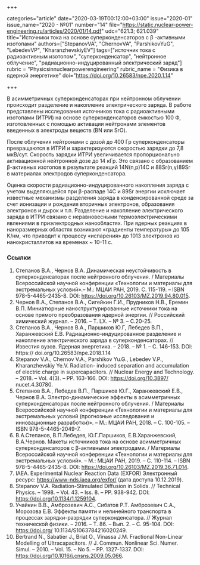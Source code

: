 +++

categories="article"
date="2020-03-19T00:12:00+03:00"
issue="2020-01"
issue_name="2020 - №01"
number="14"
file="https://static.nuclear-power-engineering.ru/articles/2020/01/14.pdf"
udc="621.3; 621.039"
title="Источники тока на основе суперконденсаторов с β -активными изотопами"
authors=["StepanovVA", "ChernovVA", "ParshikovYuG", "LebedevVP", "KharanzhevskiyEV"]
tags=["источник тока с радиоактивным изотопом", "суперконденсатор", "нейтронное облучение", "радиационно-индуцированный электрический заряд"]
rubric = "Physicsinnuclearpowerengineering"
rubric_name = "Физика в ядерной энергетике"
doi="https://doi.org/10.26583/npe.2020.1.14"

+++

В асимметричных суперконденсаторах при нейтронном облучении происходит разделение и накопление электрического заряда. В работе представлены исследования источников тока с радиоактивными изотопами (ИТРИ) на основе суперконденсаторов емкостью 100 Ф, изготовленных с помощью активации нейтронами элементов введенных в электроды веществ (BN или SrO). 

После облучения нейтронами с дозой до 400 Гр суперконденсаторы превращаются в ИТРИ и характеризуются скоростью зарядки до 7,8 мкВ/сут. Скорость зарядки ИТРИ увеличивается пропорционально активационной нейтронной дозе до 14 кГр. Это связано с образованием β-активных изотопов в результате реакций 14N(n,p)14C и 88Sr(n,γ)89Sr в материалах электродов суперконденсатора. 

Оценка скорости радиационно-индуцированного накопления заряда с учетом выделяющейся при β-распаде 14С и 89Sr энергии исключает известные механизмы разделения заряда в конденсированной среде за счет ионизации и рождения вторичных электронов, образования электронов и дырок и т.п. Разделение и накопление электрического заряда в ИТРИ связано с неравновесными термоэлектрическими явлениями в приэлектродных нанообластях. При ядерных реакциях в наноразмерных областях возникают «градиенты температуры» до 105 K/нм, что приводит к процессу «испарения» до 1013 электронов из нанокристаллитов на временах ~ 10–11 c.

### Ссылки

1. Степанов В.А., Чернов В.А. Динамическая неустойчивость в суперконденсаторах после нейтронного облучения. / Материалы Всероссийской научной конференции «Технологии и материалы для экстремальных условий».– М.: МЦАИ РАН, 2019. С. 115-119. – ISBN 978-5-4465-2435-8. DOI: https://doi.org/10.26103/MZ.2019.94.80.015. 
2. Чернов В.А., Степанов В.А., Сигейкин Г.И., Прудников Н.В., Еремин В.П. Миниатюрные наноструктурированные источники тока на основе прямого преобразования ядерной энергии. // Российский химический журнал. – 2016. – Т. LX. – № 3. – С.20-25. 
3. Степанов В.А., Чернов В.А., Паршиков Ю.Г,  Лебедев В.П., Харанжевский  Е.В. Радиационно-индуцированное разделение и накопление электрического заряда в суперконденсаторах. // Известия вузов. Ядерная энергетика. – 2018. – № 1. – С. 146-153. DOI: https:// doi.org/10.26583/npe.2018.1.14 
4. Stepanov V.A., Chernov V.A., Parshikov Yu.G., Lebedev V.P., Kharanzhevskiy Ye.V. Radiation- induced separation and accumulation of electric charge in supercapacitors. // Nuclear Energy and Technology. – 2018. – Vol. 4(3). – PP. 163-166. DOI: https://doi.org/10.3897/ nucet.4.30780. 
5. Степанов В.А.,  Лебедев В.П., Паршиков Ю.Г., Харанжевский Е.В., Чернов В.А. Электро-динамические эффекты в асимметричных суперконденсаторах после нейтронного облучения. / Материалы Всероссийской научной конференции «Технологии и материалы для экстремальных условий (прогнозные исследования и инновационные разработки)». – М.: МЦАИ РАН, 2018. – С. 100-105. – ISBN 978-5-4465-2049-7. 
6. В.А.Степанов, В.П.Лебедев, Ю.Г.Паршиков, Е.В.Харанжевский, В.А.Чернов. Макеты источников тока на основе асимметричных суперконденсаторов с β-активными электродами. / Материалы Всероссийской научной конференции «Технологии и материалы для экстремальных условий». – М.: МЦАИ РАН, 2019. – С. 110-114. – ISBN 978-5-4465-2435-8. DOI: https://doi.org/10.26103/MZ.2019.36.71.014. 
7. IAEA. Experimental Nuclear Reaction Data (EXFOR) Электронный ресурс: https://www-nds.iaea.org/exfor/ (дата доступа 10.12.2019). 
8. Stepanov V.A. Radiation-Stimulated Diffusion in Solids. // Technical Physics. – 1998. – Vol. 43. – Iss. 8. – PP. 938-942. DOI: https://doi.org/10.1134/1.1259104. 
9. Учайкин В.В., Амброзевич А.С., Сибатов Р.Т. Амброзевич С.А., Морозова Е.В. Эффекты памяти и нелинейного транспорта в процессах зарядки-разрядки суперконденсатора. // Журнал технической физики. – 2016. – Т. 86. – Вып. 2. – С. 95-104. DOI: https://doi.org/ 10.1134/S1063784216020249. 
10. Bertrand N., Sabatier J., Briat O., Vinassa J.M. Fractional Non-Linear Modelling of Ultracapacitors. // J. Commun. Nonlinear Sci. Numer. Simul. – 2010. – Vol. 15. – No 5. – PP. 1327-1337. DOI: https://doi.org/10.1016/j.cnsns.2009.05.066. 